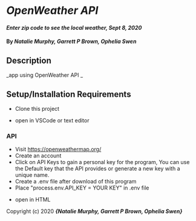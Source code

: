 # _OpenWeather API_

#### _Enter zip code to see the local weather, Sept 8, 2020_

#### By _**Natalie Murphy, Garrett P Brown, Ophelia Swen**_

## Description

_app using OpenWeather API _

## Setup/Installation Requirements

- Clone this project

- open in VSCode or text editor

### API

- Visit https://openweathermap.org/
- Create an account
- Click on API Keys to gain a personal key for the program, You can use the Default key that the API provides or generate a new key with a unique name.
- Create a .env file after download of this program
- Place "process.env.API_KEY = YOUR KEY" in .env file

* open in HTML

Copyright (c) 2020 **_{Natalie Murphy, Garrett P Brown, Ophelia Swen}_**
